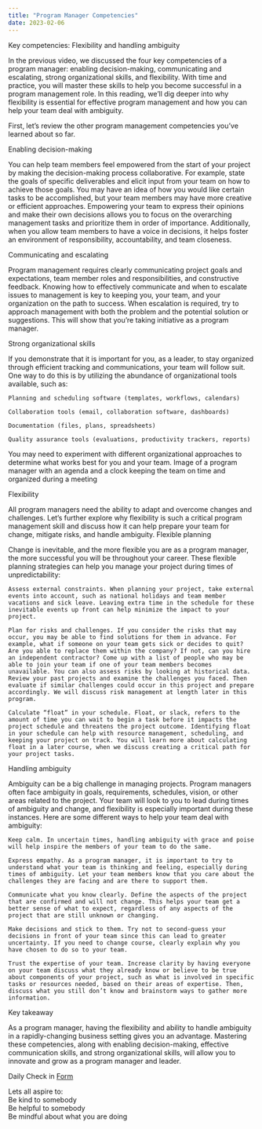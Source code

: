 ```yaml
---
title: "Program Manager Competencies"
date: 2023-02-06
---
```


Key competencies: Flexibility and handling ambiguity  

In the previous video, we discussed the four key competencies of a program manager: enabling decision-making, communicating and escalating, strong organizational skills, and flexibility. With time and practice, you will master these skills to help you become successful in a program management role. In this reading, we’ll dig deeper into why flexibility is essential for effective program management and how you can help your team deal with ambiguity. 

First, let’s review the other program management competencies you’ve learned about so far.  

Enabling decision-making  

You can help team members feel empowered from the start of your project by making the decision-making process collaborative. For example, state the goals of specific deliverables and elicit input from your team on how to achieve those goals. You may have an idea of how you would like certain tasks to be accomplished, but your team members may have more creative or efficient approaches. Empowering your team to express their opinions and make their own decisions allows you to focus on the overarching management tasks and prioritize them in order of importance. Additionally, when you allow team members to have a voice in decisions, it helps foster an environment of responsibility, accountability, and team closeness. 

Communicating and escalating  

Program management requires clearly communicating project goals and expectations, team member roles and responsibilities, and constructive feedback. Knowing how to effectively communicate and when to escalate issues to management is key to keeping you, your team, and your organization on the path to success. When escalation is required, try to approach management with both the problem and the potential solution or suggestions. This will show that you’re taking initiative as a program manager. 

Strong organizational skills  

If you demonstrate that it is important for you, as a leader, to stay organized through efficient tracking and communications, your team will follow suit. One way to do this is by utilizing the abundance of organizational tools available, such as:

    Planning and scheduling software (templates, workflows, calendars)

    Collaboration tools (email, collaboration software, dashboards)

    Documentation (files, plans, spreadsheets)

    Quality assurance tools (evaluations, productivity trackers, reports)

You may need to experiment with different organizational approaches to determine what works best for you and your team.
Image of a program manager with an agenda and a clock keeping the team on time and organized during a meeting  

Flexibility

All program managers need the ability to adapt and overcome changes and challenges. Let’s further explore why flexibility is such a critical program management skill and discuss how it can help prepare your team for change, mitigate risks, and handle ambiguity. 
Flexible planning

Change is inevitable, and the more flexible you are as a program manager, the more successful you will be throughout your career. These flexible planning strategies can help you manage your project during times of unpredictability: 

    Assess external constraints. When planning your project, take external events into account, such as national holidays and team member vacations and sick leave. Leaving extra time in the schedule for these inevitable events up front can help minimize the impact to your project.

    Plan for risks and challenges. If you consider the risks that may occur, you may be able to find solutions for them in advance. For example, what if someone on your team gets sick or decides to quit? Are you able to replace them within the company? If not, can you hire an independent contractor? Come up with a list of people who may be able to join your team if one of your team members becomes unavailable. You can also assess risks by looking at historical data. Review your past projects and examine the challenges you faced. Then evaluate if similar challenges could occur in this project and prepare accordingly. We will discuss risk management at length later in this program.

    Calculate “float” in your schedule. Float, or slack, refers to the amount of time you can wait to begin a task before it impacts the project schedule and threatens the project outcome. Identifying float in your schedule can help with resource management, scheduling, and keeping your project on track. You will learn more about calculating float in a later course, when we discuss creating a critical path for your project tasks.

Handling ambiguity  

Ambiguity can be a big challenge in managing projects. Program managers often face ambiguity in goals, requirements, schedules, vision, or other areas related to the project. Your team will look to you to lead during times of ambiguity and change, and flexibility is especially important during these instances. Here are some different ways to help your team deal with ambiguity: 

    Keep calm. In uncertain times, handling ambiguity with grace and poise will help inspire the members of your team to do the same. 

    Express empathy. As a program manager, it is important to try to understand what your team is thinking and feeling, especially during times of ambiguity. Let your team members know that you care about the challenges they are facing and are there to support them.

    Communicate what you know clearly. Define the aspects of the project that are confirmed and will not change. This helps your team get a better sense of what to expect, regardless of any aspects of the project that are still unknown or changing.

    Make decisions and stick to them. Try not to second-guess your decisions in front of your team since this can lead to greater uncertainty. If you need to change course, clearly explain why you have chosen to do so to your team. 

    Trust the expertise of your team. Increase clarity by having everyone on your team discuss what they already know or believe to be true about components of your project, such as what is involved in specific tasks or resources needed, based on their areas of expertise. Then, discuss what you still don’t know and brainstorm ways to gather more information.

Key takeaway  

As a program manager, having the flexibility and ability to handle ambiguity in a rapidly-changing business setting gives you an advantage. Mastering these competencies, along with enabling decision-making, effective communication skills, and strong organizational skills, will allow you to innovate and grow as a program manager and leader.

Daily Check in [Form](https://forms.gle/BRA4EH2sMoZdLPgE8)

Lets all aspire to:  
Be kind to somebody  
Be helpful to somebody  
Be mindful about what you are doing
